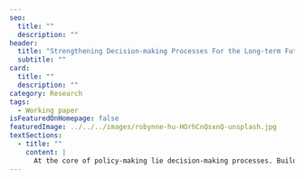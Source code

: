 ```yaml
---
seo:
  title: ""
  description: ""
header:
  title: "Strengthening Decision-making Processes For the Long-term Future"
  subtitle: ""
card:
  title: ""
  description: ""
category: Research
tags:
  - Working paper
isFeaturedOnHomepage: false
featuredImage: ../../../images/robynne-hu-HOrhCnQsxnQ-unsplash.jpg
textSections:
  - title: ""
    content: |
      At the core of policy-making lie decision-making processes. Building on our previous work, we delve into ways to facilitate them to benefit long-term resilience. Decision-making has a number of correlates, such as judgement, behaviour, emotion, cognition and social cues. We synthesise different bodies of literature that have provided insight into how these correlates can be understood, handled and improved. First, we synthesise the characteristics of decision-making in policy contexts and, in particular, why they are different from average situations. We provide an account of the characteristics of policy problems, as well as the particular challenges of long-term policy problems, such as moral uncertainty and slow feedback loops. Second, we build on findings in political neuroscience and behavioural public policy to explain why decision-making tends to be short-termist. Third, based on the above, we provide guidance for decision-making support: we advocate moving away from prioritizing the supply of information and towards focusing on information processing instead, switching from individual to collective support and privileging tools for complex problem-solving over nudging; and provide recent evidence on the usefulness of practical strategies to support decision-making in policy contexts in particular. Fourth, we explain how to select strategies as a function of the context and the evaluation thereof.
---
```

